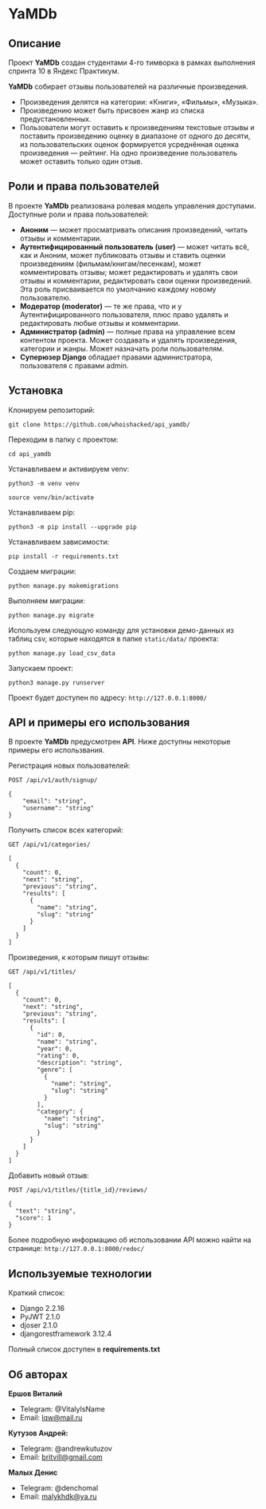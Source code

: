 # YaMDb
## Описание
Проект **YaMDb** создан студентами 4-го тимворка в рамках выполнения спринта 
10 в Яндекс Практикум.

**YaMDb** собирает отзывы пользователей на различные произведения. 
- Произведения делятся на категории: «Книги», «Фильмы», «Музыка».
- Произведению может быть присвоен жанр из списка предустановленных.
- Пользователи могут оставить к произведениям текстовые отзывы и поставить 
произведению оценку в диапазоне от одного до десяти, из пользовательских 
оценок формируется усреднённая оценка произведения — рейтинг. На одно 
произведение пользователь может оставить только один отзыв.

## Роли и права пользователей
В проекте **YaMDb** реализована ролевая модель управления доступами.
Доступные роли и права пользователей:
- **Аноним** — может просматривать описания произведений, читать отзывы и 
комментарии.
- **Аутентифицированный пользователь (user)** — может читать всё, как и Аноним, 
может публиковать отзывы и ставить оценки произведениям 
(фильмам/книгам/песенкам), может комментировать отзывы; может редактировать и 
удалять свои отзывы и комментарии, редактировать свои оценки произведений. Эта 
роль присваивается по умолчанию каждому новому пользователю.
- **Модератор (moderator)** — те же права, что и у Аутентифицированного 
пользователя, плюс право удалять и редактировать любые отзывы и комментарии.
- **Администратор (admin)** — полные права на управление всем контентом 
проекта. Может создавать и удалять произведения, категории и жанры. 
Может назначать роли пользователям.
- **Суперюзер Django** обладает правами администратора, пользователя 
с правами admin.

## Установка
Клонируем репозиторий:
```
git clone https://github.com/whoishacked/api_yamdb/
```

Переходим в папку с проектом:
```
cd api_yamdb
```

Устанавливаем и активируем venv:
```
python3 -m venv venv
```

```
source venv/bin/activate
```

Устанавливаем pip:
```
python3 -m pip install --upgrade pip
```

Устанавливаем зависимости:
```
pip install -r requirements.txt
```

Создаем миграции:
```
python manage.py makemigrations
```

Выполняем миграции:
```
python manage.py migrate
```

Используем следующую команду для установки демо-данных из таблиц csv, которые
находятся в папке `static/data/` проекта:
```
python manage.py load_csv_data
```

Запускаем проект:
```
python3 manage.py runserver
```

Проект будет доступен по адресу:
```http://127.0.0.1:8000/```

## API и примеры его использования

В проекте **YaMDb** предусмотрен **API**. 
Ниже доступны некоторые примеры его использвания.

Регистрация новых пользователей:
```
POST /api/v1/auth/signup/

{
    "email": "string",
    "username": "string"
}
```

Получить список всех категорий:
```
GET /api/v1/categories/

[
  {
    "count": 0,
    "next": "string",
    "previous": "string",
    "results": [
      {
        "name": "string",
        "slug": "string"
      }
    ]
  }
]
```

Произведения, к которым пишут отзывы:
```
GET /api/v1/titles/

[
  {
    "count": 0,
    "next": "string",
    "previous": "string",
    "results": [
      {
        "id": 0,
        "name": "string",
        "year": 0,
        "rating": 0,
        "description": "string",
        "genre": [
          {
            "name": "string",
            "slug": "string"
          }
        ],
        "category": {
          "name": "string",
          "slug": "string"
        }
      }
    ]
  }
]
```

Добавить новый отзыв:
```
POST /api/v1/titles/{title_id}/reviews/

{
  "text": "string",
  "score": 1
}
```

Более подробную информацию об использовании API можно найти на странице:
```http://127.0.0.1:8000/redoc/```

## Используемые технологии
Краткий список:
- Django 2.2.16
- PyJWT 2.1.0
- djoser 2.1.0
- djangorestframework 3.12.4

Полный список доступен в **requirements.txt**

## Об авторах
**Ершов Виталий**
- Telegram: @VitalyIsName
- Email:  lqw@mail.ru

**Кутузов Андрей:**
- Telegram: @andrewkutuzov
- Email: britvill@gmail.com

**Малых Денис**
- Telegram: @denchomal
- Email: malykhdk@ya.ru